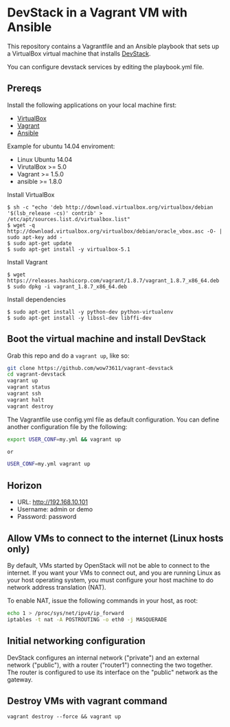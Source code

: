 # DevStack in a Vagrant VM with Ansible

This repository contains a Vagrantfile and an Ansible playbook
that sets up a VirtualBox virtual machine that installs [DevStack][4].


You can configure devstack services by editing the playbook.yml file.


## Prereqs

Install the following applications on your local machine first:

 * [VirtualBox][5]
 * [Vagrant][2]
 * [Ansible][3]


Example for ubuntu 14.04 enviroment:
 
- Linux Ubuntu 14.04
- VirutalBox >= 5.0
- Vagrant >= 1.5.0
- ansible >= 1.8.0

Install VirtualBox
```
$ sh -c "echo 'deb http://download.virtualbox.org/virtualbox/debian '$(lsb_release -cs)' contrib' > /etc/apt/sources.list.d/virtualbox.list"
$ wget -q http://download.virtualbox.org/virtualbox/debian/oracle_vbox.asc -O- | sudo apt-key add -
$ sudo apt-get update
$ sudo apt-get install -y virtualbox-5.1
```

Install Vagrant
```
$ wget https://releases.hashicorp.com/vagrant/1.8.7/vagrant_1.8.7_x86_64.deb
$ sudo dpkg -i vagrant_1.8.7_x86_64.deb
```

Install dependencies
```
$ sudo apt-get install -y python-dev python-virtualenv
$ sudo apt-get install -y libssl-dev libffi-dev
```


## Boot the virtual machine and install DevStack

Grab this repo and do a `vagrant up`, like so:

```bash
git clone https://github.com/wow73611/vagrant-devstack
cd vagrant-devstack
vagrant up
vagrant status
vagrant ssh
vagrant halt
vagrant destroy
```


The Vagrantfile use config.yml file as default configuration.
You can define another configuration file by the following: 

```bash
export USER_CONF=my.yml && vagrant up

or

USER_CONF=my.yml vagrant up
```

## Horizon

* URL: http://192.168.10.101
* Username: admin or demo
* Password: password


## Allow VMs to connect to the internet (Linux hosts only)

By default, VMs started by OpenStack will not be able to connect to the
internet. If you want your VMs to connect out, and you are running Linux
as your host operating system, you must configure your host machine to do
network address translation (NAT).

To enable NAT, issue the following commands in your host, as root:

```bash
echo 1 > /proc/sys/net/ipv4/ip_forward
iptables -t nat -A POSTROUTING -o eth0 -j MASQUERADE
```


## Initial networking configuration

DevStack configures an internal network ("private") and an external network ("public"), with a router ("router1") connecting the two together. The router is configured to use its interface on the "public" network as the gateway.


## Destroy VMs with vagrant command

    vagrant destroy --force && vagrant up


[1]: https://github.com/bcwaldon/vagrant_devstack
[2]: http://vagrantup.com
[3]: http://ansible.com
[4]: http://devstack.org
[5]: http://virtualbox.org
[6]: http://blog.nasmart.me/internet-access-with-virtualbox-host-only-networks-on-os-x-mavericks/
[7]: https://github.com/lorin/devstack-vm

